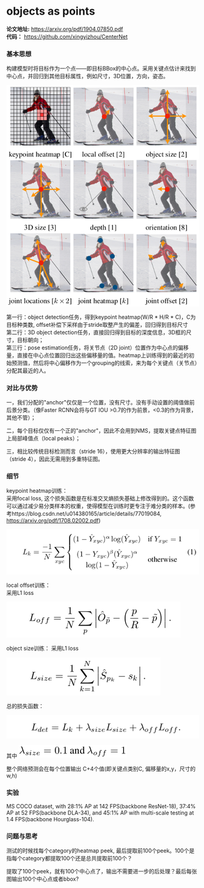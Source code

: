 # objects as points

**论文地址:** https://arxiv.org/pdf/1904.07850.pdf   
**代码：** https://github.com/xingyizhou/CenterNet  

### 基本思想 
构建模型时将目标作为一个点——即目标BBox的中心点。采用关键点估计来找到中心点，并回归到其他目标属性，例如尺寸，3D位置，方向，姿态。  

![different tasks](./CenterNet图片/objects_as_points_different_tasks.png)  

第一行：object detection任务，得到keypoint heatmap(W/R * H/R * C)，C为目标种类数, offset补偿下采样由于stride取整产生的偏差，回归得到目标尺寸   
第二行：3D object detection任务，直接回归得到目标的深度信息，3D框的尺寸，目标朝向；  
第三行：pose estimation任务，将关节点（2D joint）位置作为中心点的偏移量，直接在中心点位置回归出这些偏移量的值。heatmap上训练得到的最近的初始预测值，然后将中心偏移作为一个grouping的线索，来为每个关键点（关节点）分配其最近的人。  
  
    
### 对比与优势 
一，我们分配的"anchor"仅仅是一个位置，没有尺寸。没有手动设置的阈值做前后景分类。（像Faster RCNN会将与GT IOU >0.7的作为前景，<0.3的作为背景，其他不管）；

二，每个目标仅仅有一个正的"anchor"，因此不会用到NMS，提取关键点特征图上局部峰值点（local peaks）；

三，相比较传统目标检测而言（stride 16），使用更大分辨率的输出特征图（stride 4），因此无需用到多重特征图。

### 细节  
keypoint heatmap训练：  
采用focal loss, 这个损失函数是在标准交叉熵损失基础上修改得到的。这个函数可以通过减少易分类样本的权重，使得模型在训练时更专注于难分类的样本。(参考https://blog.csdn.net/u014380165/article/details/77019084, https://arxiv.org/pdf/1708.02002.pdf)  
 
![heatmap_loss](./CenterNet图片/focal_loss.png)

local offset训练：  
采用L1 loss  
  
![offset_loss](./CenterNet图片/CenterNet_Loff.png)  
  
object size训练：
采用L1 loss

![size_loss](./CenterNet图片/CenterNet_Lsize.png)

总的损失函数：  

![loss](./CenterNet图片/CenterNet_Ldet.png)    

其中  ![](./CenterNet图片/loss系数.png)    
  
整个网络预测会在每个位置输出 C+4个值(即关键点类别C, 偏移量的x,y，尺寸的w,h)  

### 实验
MS COCO dataset, with 28:1% AP at 142 FPS(backbone ResNet-18), 37:4% AP at 52 FPS(backbone DLA-34), and 45:1% AP with multi-scale testing at 1.4 FPS(backbone Hourglass-104).  

### 问题与思考  
测试的时候找每个category的heatmap peek, 最后提取前100个peek。100个是指每个category都提取100个还是总共提取前100个？  
  
提取了100个peek，就有100个中心点了，输出不需要进一步的后处理？最后每张图输出100个中心点或者bbox? 